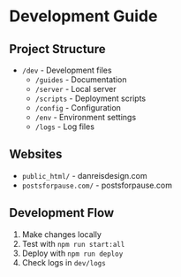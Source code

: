 # Development Guide

## Project Structure
- `/dev` - Development files
  - `/guides` - Documentation
  - `/server` - Local server
  - `/scripts` - Deployment scripts
  - `/config` - Configuration
  - `/env` - Environment settings
  - `/logs` - Log files

## Websites
- `public_html/` - danreisdesign.com
- `postsforpause.com/` - postsforpause.com

## Development Flow
1. Make changes locally
2. Test with `npm run start:all`
3. Deploy with `npm run deploy`
4. Check logs in `dev/logs`
